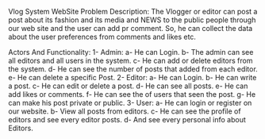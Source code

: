 Vlog System WebSite
Problem Description:
The Vlogger or editor can post a post about its fashion and its media and NEWS to the public people through our web site and the user can add pr comment. So, he can collect the data about the user preferences from comments and likes etc.


Actors And Functionality: 
1-	Admin: 
a-	He can Login.
b-	The admin can see all editors and all users in the system.
c-	He can add or delete editors from the system.
d-	He can see the number of posts that added from each editor.
e-	He can delete a specific Post.
2-	Editor:
a-	He can Login.
b-	He can write a post.
c-	He can edit or delete a post.
d-	He can see all posts.
e-	He can add likes or comments.
f-	He can see the of users that seen the post.
g-	He can make his post private or public.
3-	User:
a-	He can login or register on our website.
b-	View all posts from editors.
c-	He can see the profile of editors and see every editor posts.
d-	And see every personal info about Editors.
